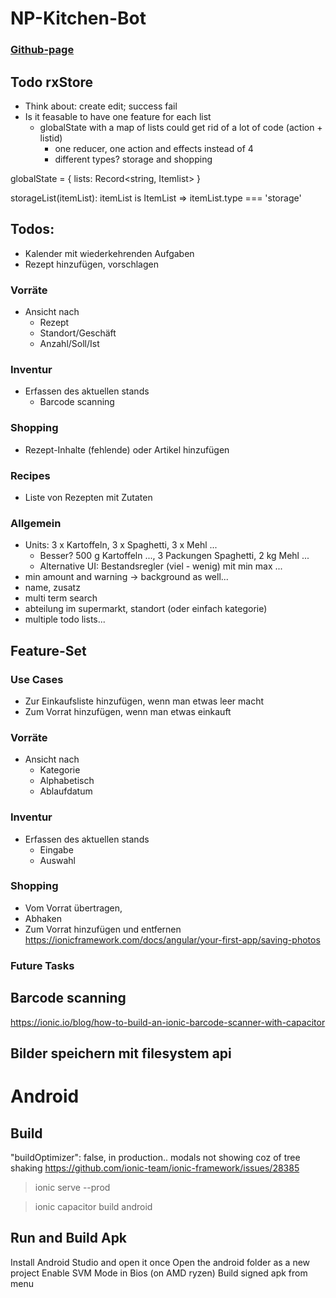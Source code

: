 # NP-Kitchen-Bot

### [Github-page](https://johnsmithdoe.github.io/np-kitchen-bot/)

## Todo rxStore
* Think about: create edit; success fail
* Is it feasable to have one feature for each list
  * globalState with a map of lists could get rid of a lot of code (action + listid)
    * one reducer, one action and effects instead of 4
    * different types? storage and shopping

globalState = {
lists: Record<string, Itemlist<any>>
}

storageList(itemList<any>): itemList is ItemList<IStorageItem>
=> itemList.type === 'storage'

     
## Todos:
* Kalender mit wiederkehrenden Aufgaben
* Rezept hinzufügen, vorschlagen
### Vorräte
* Ansicht nach
  * Rezept
  * Standort/Geschäft
  * Anzahl/Soll/Ist
### Inventur
* Erfassen des aktuellen stands
  * Barcode scanning
### Shopping
* Rezept-Inhalte (fehlende) oder Artikel hinzufügen
### Recipes
* Liste von Rezepten mit Zutaten
### Allgemein
* Units: 3 x Kartoffeln, 3 x Spaghetti, 3 x Mehl ...
  * Besser? 500 g Kartoffeln ..., 3 Packungen Spaghetti, 2 kg Mehl ...
  * Alternative UI: Bestandsregler (viel - wenig) mit min max ...
* min amount and warning -> background as well...
* name, zusatz
* multi term search
* abteilung im supermarkt, standort (oder einfach kategorie)
* multiple todo lists... 

## Feature-Set

### Use Cases
* Zur Einkaufsliste hinzufügen, wenn man etwas leer macht
* Zum Vorrat hinzufügen, wenn man etwas einkauft

### Vorräte
* Ansicht nach
  * Kategorie
  * Alphabetisch
  * Ablaufdatum

### Inventur
* Erfassen des aktuellen stands
  * Eingabe
  * Auswahl

### Shopping
* Vom Vorrat übertragen,
* Abhaken
* Zum Vorrat hinzufügen und entfernen
  https://ionicframework.com/docs/angular/your-first-app/saving-photos

### Future Tasks
## Barcode scanning
  https://ionic.io/blog/how-to-build-an-ionic-barcode-scanner-with-capacitor

## Bilder speichern mit filesystem api


Android
=======

Build
----

"buildOptimizer": false, in production.. modals not showing coz of tree shaking
https://github.com/ionic-team/ionic-framework/issues/28385
> ionic serve --prod

>ionic capacitor build android

Run and Build Apk
---
Install Android Studio and open it once
Open the android folder as a new project
Enable SVM Mode in Bios (on AMD ryzen)
Build signed apk from menu
